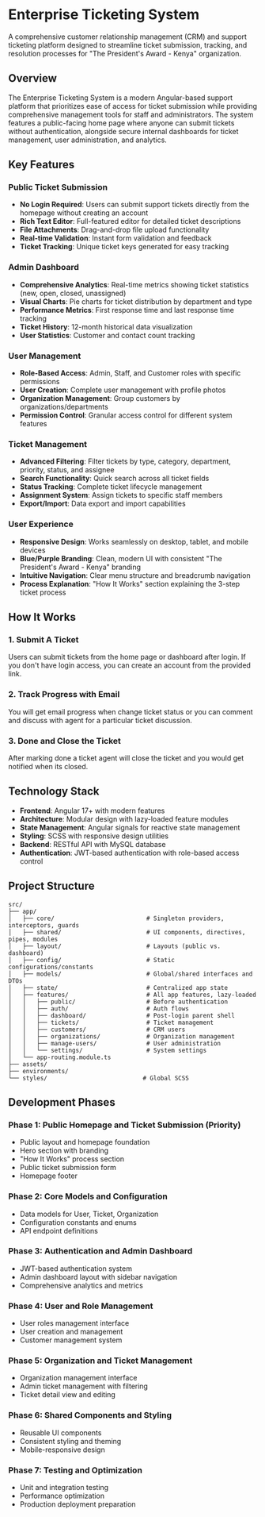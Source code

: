 # Enterprise Ticketing System

A comprehensive customer relationship management (CRM) and support ticketing platform designed to streamline ticket submission, tracking, and resolution processes for "The President's Award - Kenya" organization.

## Overview

The Enterprise Ticketing System is a modern Angular-based support platform that prioritizes ease of access for ticket submission while providing comprehensive management tools for staff and administrators. The system features a public-facing home page where anyone can submit tickets without authentication, alongside secure internal dashboards for ticket management, user administration, and analytics.

## Key Features

### Public Ticket Submission
- **No Login Required**: Users can submit support tickets directly from the homepage without creating an account
- **Rich Text Editor**: Full-featured editor for detailed ticket descriptions
- **File Attachments**: Drag-and-drop file upload functionality
- **Real-time Validation**: Instant form validation and feedback
- **Ticket Tracking**: Unique ticket keys generated for easy tracking

### Admin Dashboard
- **Comprehensive Analytics**: Real-time metrics showing ticket statistics (new, open, closed, unassigned)
- **Visual Charts**: Pie charts for ticket distribution by department and type
- **Performance Metrics**: First response time and last response time tracking
- **Ticket History**: 12-month historical data visualization
- **User Statistics**: Customer and contact count tracking

### User Management
- **Role-Based Access**: Admin, Staff, and Customer roles with specific permissions
- **User Creation**: Complete user management with profile photos
- **Organization Management**: Group customers by organizations/departments
- **Permission Control**: Granular access control for different system features

### Ticket Management
- **Advanced Filtering**: Filter tickets by type, category, department, priority, status, and assignee
- **Search Functionality**: Quick search across all ticket fields
- **Status Tracking**: Complete ticket lifecycle management
- **Assignment System**: Assign tickets to specific staff members
- **Export/Import**: Data export and import capabilities

### User Experience
- **Responsive Design**: Works seamlessly on desktop, tablet, and mobile devices
- **Blue/Purple Branding**: Clean, modern UI with consistent "The President's Award - Kenya" branding
- **Intuitive Navigation**: Clear menu structure and breadcrumb navigation
- **Process Explanation**: "How It Works" section explaining the 3-step ticket process

## How It Works

### 1. Submit A Ticket
Users can submit tickets from the home page or dashboard after login. If you don't have login access, you can create an account from the provided link.

### 2. Track Progress with Email
You will get email progress when change ticket status or you can comment and discuss with agent for a particular ticket discussion.

### 3. Done and Close the Ticket
After marking done a ticket agent will close the ticket and you would get notified when its closed.

## Technology Stack

- **Frontend**: Angular 17+ with modern features
- **Architecture**: Modular design with lazy-loaded feature modules
- **State Management**: Angular signals for reactive state management
- **Styling**: SCSS with responsive design utilities
- **Backend**: RESTful API with MySQL database
- **Authentication**: JWT-based authentication with role-based access control

## Project Structure

```
src/
├── app/
│   ├── core/                          # Singleton providers, interceptors, guards
│   ├── shared/                        # UI components, directives, pipes, modules
│   ├── layout/                        # Layouts (public vs. dashboard)
│   ├── config/                        # Static configurations/constants
│   ├── models/                        # Global/shared interfaces and DTOs
│   ├── state/                         # Centralized app state
│   ├── features/                      # All app features, lazy-loaded
│   │   ├── public/                    # Before authentication
│   │   ├── auth/                      # Auth flows
│   │   ├── dashboard/                 # Post-login parent shell
│   │   ├── tickets/                   # Ticket management
│   │   ├── customers/                 # CRM users
│   │   ├── organizations/             # Organization management
│   │   ├── manage-users/              # User administration
│   │   └── settings/                  # System settings
│   └── app-routing.module.ts
├── assets/
├── environments/
└── styles/                           # Global SCSS
```

 
## Development Phases

### Phase 1: Public Homepage and Ticket Submission (Priority)
- Public layout and homepage foundation
- Hero section with branding
- "How It Works" process section
- Public ticket submission form
- Homepage footer

### Phase 2: Core Models and Configuration
- Data models for User, Ticket, Organization
- Configuration constants and enums
- API endpoint definitions

### Phase 3: Authentication and Admin Dashboard
- JWT-based authentication system
- Admin dashboard layout with sidebar navigation
- Comprehensive analytics and metrics

### Phase 4: User and Role Management
- User roles management interface
- User creation and management
- Customer management system

### Phase 5: Organization and Ticket Management
- Organization management interface
- Admin ticket management with filtering
- Ticket detail view and editing

### Phase 6: Shared Components and Styling
- Reusable UI components
- Consistent styling and theming
- Mobile-responsive design

### Phase 7: Testing and Optimization
- Unit and integration testing
- Performance optimization
- Production deployment preparation

 